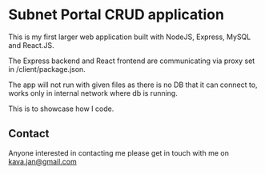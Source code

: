 # Subnet Portal CRUD application
This is my first larger web application built with NodeJS, Express, MySQL and React.JS.

The Express backend and React frontend are communicating via proxy set in /client/package.json.

The app will not run with given files as there is no DB that it can connect to, works only in internal network where db is running.

This is to showcase how I code.

## Contact
Anyone interested in contacting me please get in touch with me on kava.jan@gmail.com
